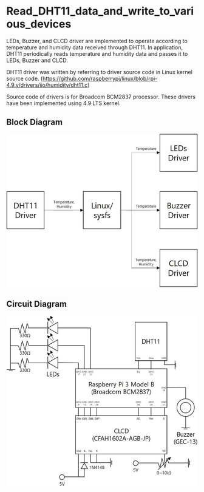 # Read_DHT11_data_and_write_to_various_devices

LEDs, Buzzer, and CLCD driver are implemented to operate according to temperature and humidity data received through DHT11. In application, DHT11 periodically reads temperature and humidity data and passes it to LEDs, Buzzer and CLCD.

DHT11 driver was written by referring to driver source code in Linux kernel source code.
(https://github.com/raspberrypi/linux/blob/rpi-4.9.y/drivers/iio/humidity/dht11.c)

Source code of drivers is for Broadcom BCM2837 processor. These drivers have been implemented using 4.9 LTS kernel.

## Block Diagram

![](/img/block_diagram.jpg)

## Circuit Diagram

![](/img/circuit_diagram.jpg)
